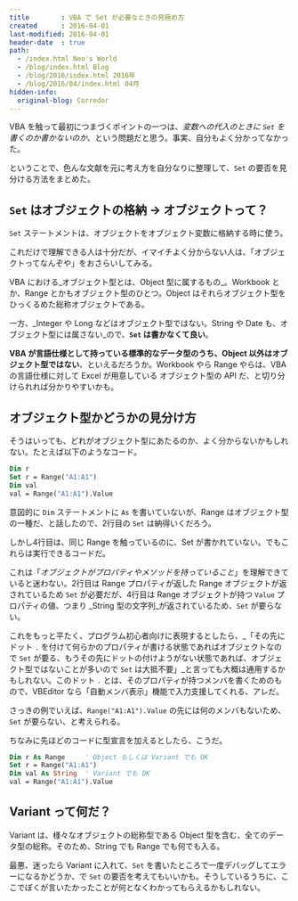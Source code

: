 ```yaml
---
title        : VBA で Set が必要なときの見極め方
created      : 2016-04-01
last-modified: 2016-04-01
header-date  : true
path:
  - /index.html Neo's World
  - /blog/index.html Blog
  - /blog/2016/index.html 2016年
  - /blog/2016/04/index.html 04月
hidden-info:
  original-blog: Corredor
---
```


VBA を触って最初につまづくポイントの一つは、_変数への代入のときに `Set` を書くのか書かないのか_、という問題だと思う。事実、自分もよく分かってなかった。

ということで、色んな文献を元に考え方を自分なりに整理して、`Set` の要否を見分ける方法をまとめた。

## `Set` はオブジェクトの格納 → オブジェクトって？

`Set` ステートメントは、オブジェクトをオブジェクト変数に格納する時に使う。

これだけで理解できる人は十分だが、イマイチよく分からない人は、「オブジェクトってなんぞや」をおさらいしてみる。

VBA における_オブジェクト型とは、Object 型に属するもの_。Workbook とか、Range とかもオブジェクト型のひとつ。Object はそれらオブジェクト型をひっくるめた総称オブジェクトである。

一方、_Integer や Long などはオブジェクト型ではない。String や Date も、オブジェクト型には属さない_ので、__`Set` は書かなくて良い__。

__VBA が言語仕様として持っている標準的なデータ型のうち、Object 以外はオブジェクト型ではない__、といえるだろうか。Workbook やら Range やらは、VBA の言語仕様に対して Excel が用意している オブジェクト型の API だ、と切り分けられれば分かりやすいかも。

## オブジェクト型かどうかの見分け方

そうはいっても、どれがオブジェクト型にあたるのか、よく分からないかもしれない。たとえば以下のようなコード。

```vb
Dim r
Set r = Range("A1:A1")
Dim val
val = Range("A1:A1").Value
```

意図的に `Dim` ステートメントに `As` を書いていないが、Range はオブジェクト型の一種だ、と話したので、2行目の `Set` は納得いくだろう。

しかし4行目は、同じ Range を触っているのに、Set が書かれていない。でもこれらは実行できるコードだ。

これは「_オブジェクトがプロパティやメソッドを持っていること_」を理解できていると迷わない。2行目は Range プロパティが返した Range オブジェクトが返されているため `Set` が必要だが、4行目は Range オブジェクトが持つ `Value` プロパティの値、つまり _String 型の文字列_が返されているため、`Set` が要らない。

これをもっと平たく、プログラム初心者向けに表現するとしたら、_「その先にドット `.` を付けて何らかのプロパティが書ける状態であればオブジェクトなので `Set` が要る、もうその先にドットの付けようがない状態であれば、オブジェクト型ではないことが多いので `Set` は大抵不要」_と言っても大概は通用するかもしれない。このドット `.` とは、そのプロパティが持つメンバを書くためのもので、VBEditor なら「自動メンバ表示」機能で入力支援してくれる、アレだ。

さっきの例でいえば、`Range("A1:A1").Value` の先には何のメンバもないため、`Set` が要らない、と考えられる。

ちなみに先ほどのコードに型宣言を加えるとしたら、こうだ。

```vb
Dim r As Range     ' Object もしくは Variant でも OK
Set r = Range("A1:A1")
Dim val As String  ' Variant でも OK
val = Range("A1:A1").Value
```

## Variant って何だ？

Variant は、様々なオブジェクトの総称型である Object 型を含む、全てのデータ型の総称。そのため、String でも Range でも何でも入る。

最悪、迷ったら Variant に入れて、`Set` を書いたところで一度デバッグしてエラーになるかどうか、で `Set` の要否を考えてもいいかも。そうしているうちに、ここでぼくが言いたかったことが何となくわかってもらえるかもしれない。
